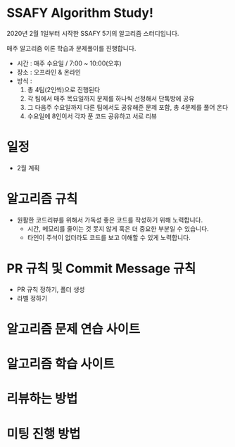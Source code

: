 # SSAFY Algorithm Study! 
2020년 2월 1일부터 시작한 SSAFY 5기의 알고리즘 스터디입니다.

매주 알고리즘 이론 학습과 문제풀이를 진행합니다.

* 시간 : 매주 수요일 / 7:00 ~ 10:00(오후)
* 장소 : 오프라인 & 온라인
* 방식 :
  1. 총 4팀(2인씩)으로 진행된다
  2. 각 팀에서 매주 목요일까지 문제를 하나씩 선정해서 단톡방에 공유
  3. 그 다음주 수요일까지 다른 팀에서도 공유해준 문제 포함, 총 4문제를 풀어 온다
  4. 수요일에 8인이서 각자 푼 코드 공유하고 서로 리뷰

# 일정
 * 2월 계획


# 알고리즘 규칙
 * 원활한 코드리뷰를 위해서 가독성 좋은 코드를 작성하기 위해 노력합니다. 
    * 시간, 메모리를 줄이는 것 못지 않게 혹은 더 중요한 부분일 수 있습니다.
    * 타인이 주석이 없더라도 코드를 보고 이해할 수 있게 노력합니다.

# PR 규칙 및 Commit Message 규칙
* PR 규칙 정하기, 폴더 생성
* 라벨 정하기

# 알고리즘 문제 연습 사이트

# 알고리즘 학습 사이트

# 리뷰하는 방법


# 미팅 진행 방법


